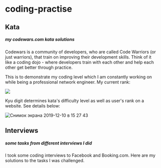# coding-practise 
## Kata
##### _my codewars.com kata solutions_ 

Codewars is a community of developers, who are called Code Warriors (or just warriors), that train on improving their 
development skills. Think of it like a coding dojo - where developers train with each other and help each other get 
better through practice.

This is to demonstrate my coding level which I am constantly working on while being a professional network engineer.
My current rank:

![](https://www.codewars.com/users/aljoshua/badges/large)

Kyu digit determines kata's difficulty level as well as user's rank on a website. See details below:

![Снимок экрана 2019-12-10 в 15 27 43](https://user-images.githubusercontent.com/54684162/70530115-313cc580-1b63-11ea-9ae6-f2ab70c48b06.png)


## Interviews

##### _some tasks from different interviews I did_

I took some coding interviews to Facebook and Booking.com. Here are my solutions to the tasks I was challenged.